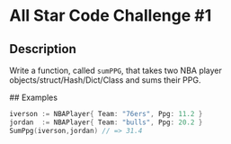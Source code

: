 # All Star Code Challenge #1

## Description

Write a function, called `sumPPG`, that takes two NBA player objects/struct/Hash/Dict/Class and sums their PPG.

## Examples

```go
iverson := NBAPlayer{ Team: "76ers", Ppg: 11.2 }
jordan  := NBAPlayer{ Team: "bulls", Ppg: 20.2 }
SumPpg(iverson,jordan) // => 31.4
```
